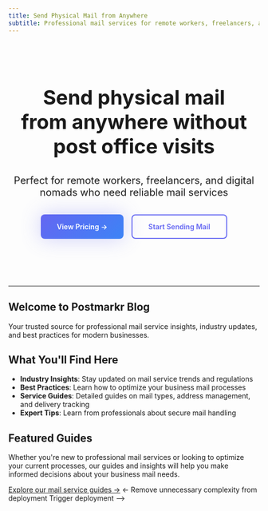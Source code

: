 ```yaml
---
title: Send Physical Mail from Anywhere
subtitle: Professional mail services for remote workers, freelancers, and digital nomads
---
```


<div class="hero-section" style="text-align: center; padding: 3rem 0;">

# <span class="text-gradient-primary-diagonal" style="font-size: 2.5rem; font-weight: bold;">Send physical mail</span><br/><span style="font-size: 2.5rem; font-weight: bold;">from anywhere without</span><br/><span style="font-size: 2.5rem; font-weight: bold;">post office visits</span>

<p style="font-size: 1.25rem; color: var(--sl-color-gray-2); margin: 2rem auto; max-width: 48rem;">
Perfect for remote workers, freelancers, and digital nomads who need reliable mail services
</p>

<div style="display: flex; gap: 1rem; justify-content: center; flex-wrap: wrap; margin: 2rem 0;">
  <a href="https://postmarkr.com/#pricing" class="cta-button-primary" style="padding: 0.875rem 2rem; background: linear-gradient(135deg, hsl(239 84% 67%), hsl(217 91% 60%)); color: white; text-decoration: none; border-radius: 0.5rem; font-weight: 600; display: inline-flex; align-items: center; transition: all 0.2s; box-shadow: 0 0 40px hsla(239 84% 67% / 0.3);">
    View Pricing →
  </a>
  <a href="https://postmarkr.com/signup" class="cta-button-secondary" style="padding: 0.875rem 2rem; border: 2px solid hsl(239 84% 67%); color: hsl(239 84% 67%); text-decoration: none; border-radius: 0.5rem; font-weight: 600; display: inline-flex; align-items: center; transition: all 0.2s;">
    Start Sending Mail
  </a>
</div>

</div>

---

## Welcome to Postmarkr Blog

Your trusted source for professional mail service insights, industry updates, and best practices for modern businesses.

## What You'll Find Here

- **Industry Insights**: Stay updated on mail service trends and regulations
- **Best Practices**: Learn how to optimize your business mail processes
- **Service Guides**: Detailed guides on mail types, address management, and delivery tracking
- **Expert Tips**: Learn from professionals about secure mail handling

## Featured Guides

Whether you're new to professional mail services or looking to optimize your current processes, our guides and insights will help you make informed decisions about your business mail needs.

[Explore our mail service guides →](/guides/mail-types/)
<- Remove unnecessary complexity from deployment Trigger deployment -->
